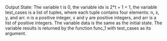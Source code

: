 Output State: The variable t is 0, the variable idx is 2*t + 1 = 1, the variable test_cases is a list of tuples, where each tuple contains four elements: n, x, y, and arr. n is a positive integer, x and y are positive integers, and arr is a list of positive integers. The variable data is the same as the initial state. The variable results is returned by the function func_1 with test_cases as its argument.